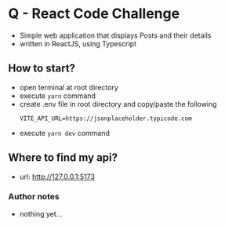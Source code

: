 # Q - React Code Challenge

- Simple web application that displays Posts and their details
- written in ReactJS, using Typescript

## How to start?
* open terminal at root directory
* execute ```yarn``` command
* create .env file in root directory and copy/paste the following
  ``` 
  VITE_API_URL=https://jsonplaceholder.typicode.com
  ```
* execute ```yarn dev``` command
   
## Where to find my api?
* url: http://127.0.0.1:5173
 
### Author notes
- nothing yet...
